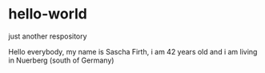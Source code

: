 # hello-world
just another respository

Hello everybody,
my name is Sascha Firth, i am 42 years old and i am living in Nuerberg (south of Germany)
